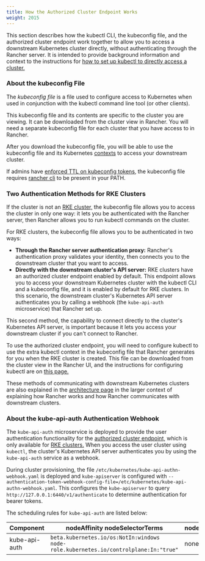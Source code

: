 ```yaml
---
title: How the Authorized Cluster Endpoint Works
weight: 2015
---
```


This section describes how the kubectl CLI, the kubeconfig file, and the authorized cluster endpoint work together to allow you to access a downstream Kubernetes cluster directly, without authenticating through the Rancher server. It is intended to provide background information and context to the instructions for [how to set up kubectl to directly access a cluster.](../kubectl/#authenticating-directly-with-a-downstream-cluster)

### About the kubeconfig File

The _kubeconfig file_ is a file used to configure access to Kubernetes when used in conjunction with the kubectl command line tool (or other clients).

This kubeconfig file and its contents are specific to the cluster you are viewing. It can be downloaded from the cluster view in Rancher. You will need a separate kubeconfig file for each cluster that you have access to in Rancher.

After you download the kubeconfig file, you will be able to use the kubeconfig file and its Kubernetes [contexts](https://kubernetes.io/docs/reference/kubectl/cheatsheet/#kubectl-context-and-configuration) to access your downstream cluster.

If admins have [enforced TTL on kubeconfig tokens](https://rancher.com/docs/rancher/v2.6/en/api/api-tokens/#setting-ttl-on-kubeconfig-tokens), the kubeconfig file requires [rancher cli](https://rancher.com/docs/rancher/v2.6/en/cluster-admin/cluster-access/ace) to be present in your PATH. 


### Two Authentication Methods for RKE Clusters

If the cluster is not an [RKE cluster,](https://rancher.com/docs/rancher/v2.6/en/cluster-provisioning/rke-clusters/) the kubeconfig file allows you to access the cluster in only one way: it lets you be authenticated with the Rancher server, then Rancher allows you to run kubectl commands on the cluster.

For RKE clusters, the kubeconfig file allows you to be authenticated in two ways:

- **Through the Rancher server authentication proxy:** Rancher's authentication proxy validates your identity, then connects you to the downstream cluster that you want to access.
- **Directly with the downstream cluster's API server:** RKE clusters have an authorized cluster endpoint enabled by default. This endpoint allows you to access your downstream Kubernetes cluster with the kubectl CLI and a kubeconfig file, and it is enabled by default for RKE clusters. In this scenario, the downstream cluster's Kubernetes API server authenticates you by calling a webhook (the `kube-api-auth` microservice) that Rancher set up.

This second method, the capability to connect directly to the cluster's Kubernetes API server, is important because it lets you access your downstream cluster if you can't connect to Rancher.

To use the authorized cluster endpoint, you will need to configure kubectl to use the extra kubectl context in the kubeconfig file that Rancher generates for you when the RKE cluster is created. This file can be downloaded from the cluster view in the Rancher UI, and the instructions for configuring kubectl are on [this page.](../kubectl/#authenticating-directly-with-a-downstream-cluster)

These methods of communicating with downstream Kubernetes clusters are also explained in the [architecture page](https://rancher.com/docs/rancher/v2.6/en/overview/architecture/#communicating-with-downstream-user-clusters) in the larger context of explaining how Rancher works and how Rancher communicates with downstream clusters.

### About the kube-api-auth Authentication Webhook

The `kube-api-auth` microservice is deployed to provide the user authentication functionality for the [authorized cluster endpoint,](https://rancher.com/docs/rancher/v2.6/en/overview/architecture/#4-authorized-cluster-endpoint) which is only available for [RKE clusters.](https://rancher.com/docs/rancher/v2.6/en/cluster-provisioning/rke-clusters/) When you access the user cluster using `kubectl`, the cluster's Kubernetes API server authenticates you by using the `kube-api-auth` service as a webhook.

During cluster provisioning, the file `/etc/kubernetes/kube-api-authn-webhook.yaml` is deployed and `kube-apiserver` is configured with `--authentication-token-webhook-config-file=/etc/kubernetes/kube-api-authn-webhook.yaml`. This configures the `kube-apiserver` to query `http://127.0.0.1:6440/v1/authenticate` to determine authentication for bearer tokens.

The scheduling rules for `kube-api-auth` are listed below:

| Component            | nodeAffinity nodeSelectorTerms             | nodeSelector | Tolerations                                                                    |
| -------------------- | ------------------------------------------ | ------------ | ------------------------------------------------------------------------------ |
| kube-api-auth        | `beta.kubernetes.io/os:NotIn:windows`<br/>`node-role.kubernetes.io/controlplane:In:"true"` | none         | `operator:Exists`              |
